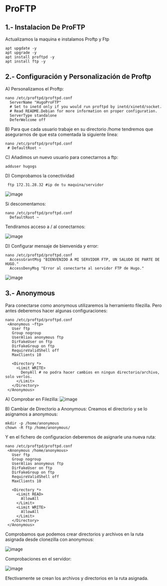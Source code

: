 # ProFTP


## 1.- Instalacion De ProFTP
Actualizamos la maquina e instalamos Proftp y Ftp
```
apt upgdate -y
apt upgrade -y
apt install proftpd -y
apt install ftp -y
```

## 2.- Configuración y Personalización de Proftp
A) Personalizamos el Proftp:
```
nano /etc/proftpd/proftpd.conf
  ServerName "HugoProFTP"
  # Set to inetd only if you would run proftpd by inetd/xinetd/socket.
  # Read README.Debian for more information on proper configuration.
  ServerType standalone
  DeferWelcome off
```
B) Para que cada usuario trabaje en su directorio /home tendremos que asegurarnos de que esta comentada la siguiente linea:
```
nano /etc/proftpd/proftpd.conf
 # DefaultRoot ~
```
C) Añadimos un nuevo usuario para conectarnos a ftp:
```
adduser hugogs
```
D) Comprobamos la conectividad
```
 ftp 172.31.28.32 #ip de tu maquina/servidor
```
![image](https://github.com/HugoGonzalezSalas/Proftpd/assets/114906900/f1058cb8-f415-4088-b877-2a09708e1124)

Si descomentamos:
```
nano /etc/proftpd/proftpd.conf
  DefaultRoot ~
```
Tendiramos acceso a / al conectarnos:

![image](https://github.com/HugoGonzalezSalas/Proftpd/assets/114906900/68086a48-dc99-4626-91b1-6d5b22d1d2ab)

D) Configurar mensaje de bienvenida y error:
```
nano /etc/proftpd/proftpd.conf
  AccessGrantMsg "BIENVENIDO A MI SERVIDOR FTP, UN SALUDO DE PARTE DE HUGO."
  AccessDenyMsg "Error al conectarte al servidor FTP de Hugo."
```
![image](https://github.com/HugoGonzalezSalas/Proftpd/assets/114906900/5edde289-e29d-4e54-9111-6d95dffb8549)

## 3.- Anonymous

Para conectarse como anonymous utilizaremos la herramiento filezilla. Pero antes deberemos hacer algunas configuraciones:
```
nano /etc/proftpd/proftpd.conf
 <Anonymous ~ftp>
   User ftp
   Group nogroup
   UserAlias anonymous ftp
   DirFakeUser on ftp
   DirFakeGroup on ftp
   RequireValidShell off
   MaxClients 10

   <Directory *>
     <Limit WRITE>
       DenyAll # no podra hacer cambios en ningun directorio/archivo, solo verlos.
     </Limit>
   </Directory>
 </Anonymous>
```
A) Comprobar en Filezilla:
![image](https://github.com/HugoGonzalezSalas/Proftpd/assets/114906900/440a2ea5-1269-4efb-a34b-3b6fe556141a)

B) Cambiar de Directorio a Anonymous:
Creamos el directorio y se lo asignamos a anonymous:
```
mkdir -p /home/anonymous
chown -R ftp /home/anonymous/
```
Y en el fichero de configuracion deberemos de asignarle una nueva ruta:
```
nano /etc/proftpd/proftpd.conf
 <Anonymous /home/anonymous>
   User ftp
   Group nogroup
   UserAlias anonymous ftp
   DirFakeUser on ftp
   DirFakeGroup on ftp
   RequireValidShell off
   MaxClients 10

   <Directory *>
     <Limit READ>
       AllowAll
     </Limit>
     <Limit WRITE>
       AllowAll
     </Limit>
   </Directory>
 </Anonymous>
```
Comprobamos que podemos crear directorios y archivos en la ruta asignada desde clonezilla con anonymous:

![image](https://github.com/HugoGonzalezSalas/Proftpd/assets/114906900/b419445b-eb5e-41e8-94bc-1fe0978a28d3)

Comprobaciones en el servidor:

![image](https://github.com/HugoGonzalezSalas/Proftpd/assets/114906900/0009c70a-cf28-4ac6-a80e-62a50d64f7db)

Efectivamente se crean los archivos y directorios en la ruta asignada.




